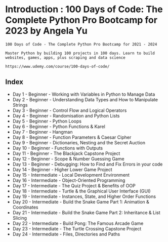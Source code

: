 # Introduction : 100 Days of Code: The Complete Python Pro Bootcamp for 2023 by Angela Yu
	
	100 Days of Code - The Complete Python Pro Bootcamp for 2021 - 2024
	
	Master Python by building 100 projects in 100 days. Learn to build websites, games, apps, plus scraping and data science

	https://www.udemy.com/course/100-days-of-code/	

## Index

- Day 1 - Beginner - Working with Variables in Python to Manage Data		
- Day 2 - Beginner - Understanding Data Types and How to Manipulate Strings		
- Day 3 - Beginner - Control Flow and Logical Operators		
- Day 4 - Beginner - Randomisation and Python Lists
- Day 5 - Beginner - Python Loops	
- Day 6 - Beginner - Python Functions & Karel	
- Day 7 - Beginner - Hangman
- Day 8 - Beginner - Function Parameters & Caesar Cipher	
- Day 9 - Beginner - Dictionaries, Nesting and the Secret Auction
- Day 10 - Beginner - Functions with Outputs
- Day 11 - Beginner - The Blackjack Capstone Project
- Day 12 - Beginner - Scope & Number Guessing Game
- Day 13 - Beginner - Debugging: How to Find and Fix Errors in your code
- Day 14 - Beginner - Higher Lower Game Project	
- Day 15 - Intermediate - Local Development Environment	
- Day 16 - Intermediate - Object-Oriented Programming	
- Day 17 - Intermediate - The Quiz Project & Benefits of OOP	
- Day 18 - Intermediate - Turtle & the Graphical User Interface (GUI)
- Day 19 - Intermediate - Instances, State, and Higher Order Functions	
- Day 20 - Intermediate - Build the Snake Game Part 1: Animation & Coordinates	
- Day 21 - Intermediate - Build the Snake Game Part 2: Inheritance  & List Slicing
- Day 22 - Intermediate - Build Pong: The Famous Arcade Game	
- Day 23 - Intermediate - The Turtle Crossing Capstone Project
- Day 24 - Intermediate - Files, Directories and Paths